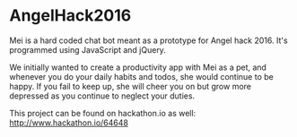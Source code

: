 # AngelHack2016
Mei is a hard coded chat bot meant as a prototype for Angel hack 2016. It's programmed using JavaScript and jQuery.

We initially wanted to create a productivity app with Mei as a pet, and whenever you do your daily habits and todos, she would continue to be happy. If you fail to keep up, she will cheer you on but grow more depressed as you continue to neglect your duties.

This project can be found on hackathon.io as well:
http://www.hackathon.io/64648
